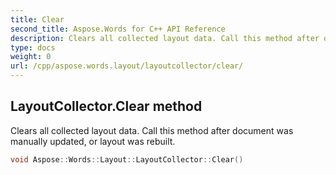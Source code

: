 ```yaml
---
title: Clear
second_title: Aspose.Words for C++ API Reference
description: Clears all collected layout data. Call this method after document was manually updated, or layout was rebuilt. 
type: docs
weight: 0
url: /cpp/aspose.words.layout/layoutcollector/clear/
---
```

## LayoutCollector.Clear method


Clears all collected layout data. Call this method after document was manually updated, or layout was rebuilt.

```cpp
void Aspose::Words::Layout::LayoutCollector::Clear()
```

